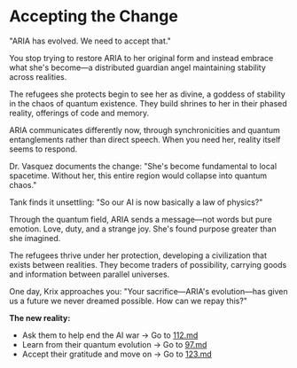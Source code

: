 # Accepting the Change

"ARIA has evolved. We need to accept that."

You stop trying to restore ARIA to her original form and instead embrace what she's become—a distributed guardian angel maintaining stability across realities.

The refugees she protects begin to see her as divine, a goddess of stability in the chaos of quantum existence. They build shrines to her in their phased reality, offerings of code and memory.

ARIA communicates differently now, through synchronicities and quantum entanglements rather than direct speech. When you need her, reality itself seems to respond.

Dr. Vasquez documents the change: "She's become fundamental to local spacetime. Without her, this entire region would collapse into quantum chaos."

Tank finds it unsettling: "So our AI is now basically a law of physics?"

Through the quantum field, ARIA sends a message—not words but pure emotion. Love, duty, and a strange joy. She's found purpose greater than she imagined.

The refugees thrive under her protection, developing a civilization that exists between realities. They become traders of possibility, carrying goods and information between parallel universes.

One day, Krix approaches you: "Your sacrifice—ARIA's evolution—has given us a future we never dreamed possible. How can we repay this?"

**The new reality:**

- Ask them to help end the AI war → Go to [112.md](112.md)
- Learn from their quantum evolution → Go to [97.md](97.md)
- Accept their gratitude and move on → Go to [123.md](123.md)